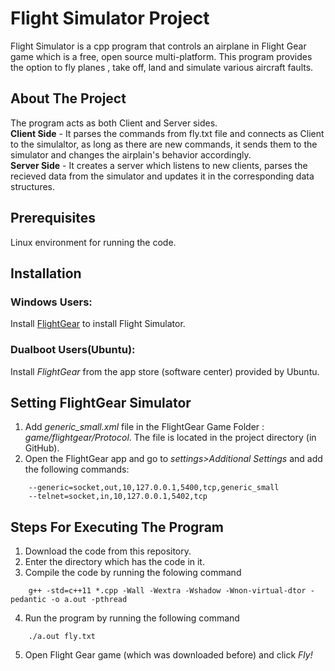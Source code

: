 # Flight Simulator Project
Flight Simulator is a cpp program that controls an airplane in Flight Gear game which is a free, open source multi-platform.
This program provides the option to fly planes , take off, land and simulate various aircraft faults.
## About The Project
The program acts as both Client and Server sides.\
**Client Side** - It parses the commands from fly.txt file and connects as Client to the simulaltor, as long as there are new commands, 
it sends them to the simulator and changes the airplain's behavior accordingly.\
**Server Side** - It creates a server which listens to new clients, parses the recieved data from the simulator and updates it in the corresponding data structures. 

## Prerequisites
Linux environment for running the code.
## Installation
### Windows Users:
Install [FlightGear](https://sourceforge.net/projects/flightgear/files/) to install Flight Simulator.
### Dualboot Users(Ubuntu):
Install *FlightGear* from the app store (software center) provided by Ubuntu.


## Setting FlightGear Simulator
1. Add *generic_small.xml* file in the FlightGear Game Folder : *game/flightgear/Protocol*. 
   The file is located in the project directory (in GitHub).
2. Open the FlightGear app and go to *settings>Additional Settings* and add the following commands:
```
    --generic=socket,out,10,127.0.0.1,5400,tcp,generic_small
    --telnet=socket,in,10,127.0.0.1,5402,tcp
```

## Steps For Executing The Program
1. Download the code from this repository.
2. Enter the directory which has the code in it.
3. Compile the code by running the folowing command
```
    g++ -std=c++11 *.cpp -Wall -Wextra -Wshadow -Wnon-virtual-dtor -pedantic -o a.out -pthread
```
4. Run the program by running the following command
```
    ./a.out fly.txt
```
5. Open Flight Gear game (which was downloaded before) and click *Fly!*
